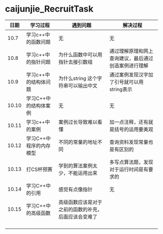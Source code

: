 # caijunjie_RecruitTask

| 日期 | 学习过程 |遇到问题    |解决过程|
|  ------------- | -------------|------------- |   -------------|
|  10.7|学习c++中的函数问题|无 |  无|
| 10.8  | 学习c++中的指针问题| 为什么函数中可以用指针去接引数组 |通过理解原理和网上查询建议，最后通过创造案例进行理解|
| 10.9  |学习c++中的结构体问题 |为什么string 这个字符串可以输出中文 |通过案例发现汉字加了引号就可以用string表示|
| 10.10 | 学习C++中的结构体案例 |无|无|
|  10.11|学习c++中的案例  |案例过长导致难以看懂|加一点注释，还有就是括号的运用要美观|
|  10.12 |   学习C++中程序的内存模型|不同的常量的地址不同 |查询资料发现常量也是有区别的|
|   10.13| 打CS杯预赛|学到的算法案例太少，不能运用出来|多写点算法题，发现对于运行时间是有要求的|
| 10.14| 学习C++中的引用 |感觉有点像指针|无|
|  10.15|学习C++中的高级函数 |高级函数应该是对于之前的函数的补充，后面应该会变难了||
|   |   |||
|  |  |||
|   |   |||
|  |               |||
